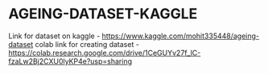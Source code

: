# AGEING-DATASET-KAGGLE
Link for dataset on kaggle - https://www.kaggle.com/mohit335448/ageing-dataset
colab link for creating dataset - https://colab.research.google.com/drive/1CeGUYv27f_lC-fzaLw2Bj2CXU0lyKP4e?usp=sharing
